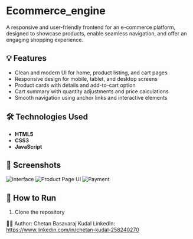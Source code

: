 # Ecommerce_engine
A responsive and user-friendly frontend for an e-commerce platform, designed to showcase products, enable seamless navigation, and offer an engaging shopping experience.

## 💡 Features

- Clean and modern UI for home, product listing, and cart pages
- Responsive design for mobile, tablet, and desktop screens
- Product cards with details and add-to-cart option
- Cart summary with quantity adjustments and price calculations
- Smooth navigation using anchor links and interactive elements

## 🛠️ Technologies Used

- **HTML5**
- **CSS3**
- **JavaScript**

## 📸 Screenshots

<!-- Add screenshots here if you have them -->
![Interface](screenshots/home.png)
![Product Page UI](screenshots/product.png)
![Payment](screenshots/cart.png)

## 🚀 How to Run

1. Clone the repository  

🧑‍💻 Author:
Chetan Basavaraj Kudal
LinkedIn: https://www.linkedin.com/in/chetan-kudal-258240270
